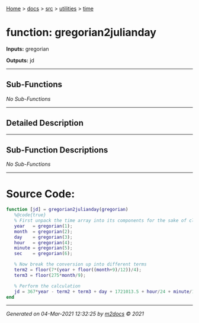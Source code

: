 [Home](../../../index.md) > [docs](../../../docs_index.md) > [src](../../src_index.md) > [utilities](../utilities_index.md) > [time](time_index.md)  


# function: gregorian2julianday



**Inputs:** gregorian

**Outputs:** jd

 ***

## Sub-Functions

*No Sub-Functions*

 ***

## Detailed Description



 ***

## Sub-Function Descriptions

*No Sub-Functions*

 
 *** 

# Source Code:

 ```matlab 
 function [jd] = gregorian2julianday(gregorian)
    %@code{true}
    % First unpack the time array into its components for the sake of clarity
    year   = gregorian(1);
    month  = gregorian(2);
    day    = gregorian(3);
    hour   = gregorian(4);
    minute = gregorian(5);
    sec    = gregorian(6);

    % Now break the conversion up into different terms 
    term2 = floor(7*(year + floor((month+9)/12))/4);
    term3 = floor(275*month/9);

    % Perform the calculation
    jd = 367*year - term2 + term3 + day + 1721013.5 + hour/24 + minute/1440 + sec/86400;
end 
``` 
 
***

*Generated on 04-Mar-2021 12:32:25 by [m2docs](https://github.com/crgnam-research/m2docs) © 2021*
